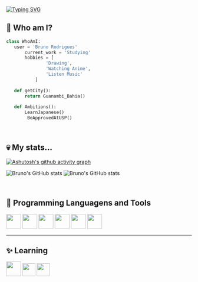 <br>

[![Typing SVG](https://readme-typing-svg.herokuapp.com/?color=9BA4B5&size=35&center=true&vCenter=true&width=1000&lines=Wellcome!+:%29)](https://git.io/typing-svg)

 ## 🤔 Who am I?

 ```python
 class WhoAmI:
 	user = 'Bruno Rodrigues'
		current_work = 'Studying'
		hobbies = [
				'Drawing',
				'Watching Anime',
				'Listen Music'
			]
	
	def getCity():
		return Guanambi_Bahia()
	
	def Ambitions():
	  	LearnJapanese()
         BeApprovedAtUSP()	

 ```
<br>

## 💀 My stats...

[![Ashutosh's github activity graph](https://github-readme-activity-graph.vercel.app/graph?username=bruno-rodrigues0&theme=github-dark&title_color=805DD7&line=805DD7&point=85a&hide_border=true&bg_color=0000&color=805DD7)](https://github.com/ashutosh00710/github-readme-activity-graph)

<div display="inline-block">

![Bruno's GitHub stats](https://github-readme-stats.vercel.app/api?username=bruno-rodrigues0&show_icons=true&theme=radical&title_color=805DD7&hide_border=true&bg_color=0000&text_color=805DD7&card_width=400&ring_color=8f77ff)
![Bruno's GitHub stats](https://github-readme-stats.vercel.app/api/top-langs/?username=bruno-rodrigues0&show_icons=true&theme=radical&title_color=805DD7&hide_border=true&bg_color=0000&text_color=805DD7&card_width=400&layout=compact)


</div>

<br>

 ## 🧠 Programming Languagens and Tools 

 <div display="inline-block">    
 <img src="https://cdn.jsdelivr.net/gh/devicons/devicon@latest/icons/c/c-plain.svg" width="40px""/>
 <img src="https://cdn.jsdelivr.net/gh/devicons/devicon@latest/icons/html5/html5-plain.svg" width="40px""/>
 <img src="https://cdn.jsdelivr.net/gh/devicons/devicon@latest/icons/css3/css3-plain.svg" width="40px""/>
 <img src="https://cdn.jsdelivr.net/gh/devicons/devicon@latest/icons/vscode/vscode-original.svg" width="40px"/>
 <img src="https://cdn.jsdelivr.net/gh/devicons/devicon@latest/icons/figma/figma-original.svg" width= "40px"/>
 <img src="https://cdn.jsdelivr.net/gh/devicons/devicon@latest/icons/pycharm/pycharm-original.svg" width="40px"/>
          
          
          
 </div>  

 ---

## ✨ Learning

 <div display="inline-block">    
 <img src="https://cdn.jsdelivr.net/gh/devicons/devicon@latest/icons/python/python-original.svg" width="40px"/>
 <img src="https://cdn.jsdelivr.net/gh/devicons/devicon@latest/icons/javascript/javascript-plain.svg" width="35px""/>
 <img src="https://cdn.jsdelivr.net/gh/devicons/devicon@latest/icons/mysql/mysql-original.svg" width="35px"/>
          
 </div>  
          

<!--
**bruno-rodrigues0/bruno-rodrigues0** is a ✨ _special_ ✨ repository because its `README.md` (this file) appears on your GitHub profile.

Here are some ideas to get you started:

- 🔭 I’m currently working on ...
- 🌱 I’m currently learning ...
- 👯 I’m looking to collaborate on ...
- 🤔 I’m looking for help with ...
- 💬 Ask me about ...
- 📫 How to reach me: ...
- 😄 Pronouns: ...
- ⚡ Fun fact: ...
-->

